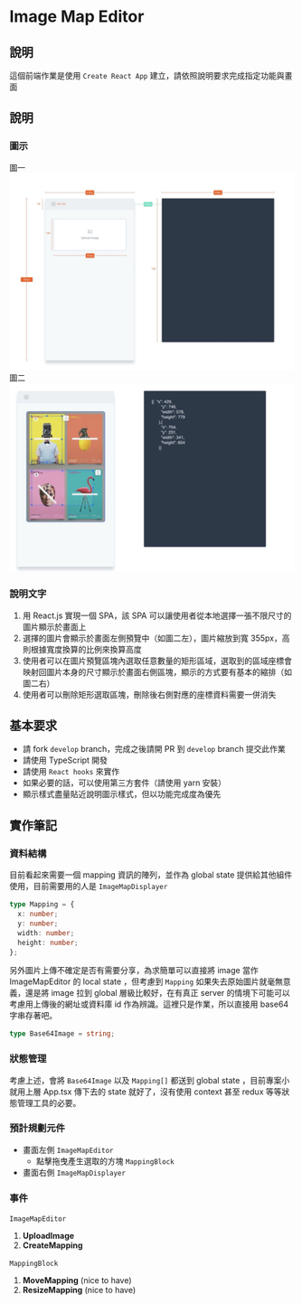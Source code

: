 # Image Map Editor

## 說明

這個前端作業是使用 `Create React App` 建立，請依照說明要求完成指定功能與畫面

## 說明

### 圖示
圖一
<img src="./src/assets/q1.jpg" />
圖二
<img src="./src/assets/q2.jpg" />

### 說明文字
1. 用 React.js 實現一個 SPA，該 SPA 可以讓使用者從本地選擇一張不限尺寸的圖片顯示於畫面上
2. 選擇的圖片會顯示於畫面左側預覽中（如圖二左），圖片縮放到寬 355px，高則根據寬度換算的比例來換算高度
3. 使用者可以在圖片預覽區塊內選取任意數量的矩形區域，選取到的區域座標會映射回圖片本身的尺寸顯示於畫面右側區塊，顯示的方式要有基本的縮排（如圖二右）
4. 使用者可以刪除矩形選取區塊，刪除後右側對應的座標資料需要一併消失


## 基本要求
- 請 fork `develop` branch，完成之後請開 PR 到 `develop` branch 提交此作業
- 請使用 TypeScript 開發
- 請使用 `React hooks` 來實作
- 如果必要的話，可以使用第三方套件（請使用 yarn 安裝）
- 顯示樣式盡量貼近說明圖示樣式，但以功能完成度為優先

## 實作筆記

### 資料結構

目前看起來需要一個 mapping 資訊的陣列，並作為 global state 提供給其他組件使用，目前需要用的人是 `ImageMapDisplayer`

```ts
type Mapping = {
  x: number;
  y: number;
  width: number;
  height: number;
};
```

另外圖片上傳不確定是否有需要分享，為求簡單可以直接將 image 當作 ImageMapEditor 的 local state ，但考慮到 `Mapping` 如果失去原始圖片就毫無意義，還是將 image 拉到 global 層級比較好，在有真正 server 的情境下可能可以考慮用上傳後的網址或資料庫 id 作為辨識。這裡只是作業，所以直接用 base64 字串存著吧。

```ts
type Base64Image = string;
```

### 狀態管理

考慮上述，會將 `Base64Image` 以及 `Mapping[]` 都送到 global state ，目前專案小就用上層 App.tsx 傳下去的 state 就好了，沒有使用 context 甚至 redux 等等狀態管理工具的必要。

### 預計規劃元件

- 畫面左側 `ImageMapEditor`
  - 點擊拖曳產生選取的方塊 `MappingBlock`
- 畫面右側 `ImageMapDisplayer`

### 事件

`ImageMapEditor`
1. **UploadImage**
2. **CreateMapping**
   
`MappingBlock`
1. **MoveMapping** (nice to have)
2. **ResizeMapping** (nice to have)